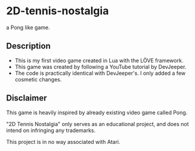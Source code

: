 # 2D-tennis-nostalgia
a Pong like game.

## Description

- This is my first video game created in Lua with the LÖVE framework.
- This game was created by following a YouTube tutorial by DevJeeper.
- The code is practically identical with DevJeeper's. I only added a few cosmetic changes.

## Disclaimer

This game is heavily inspired by already existing video game called Pong.

"2D Tennis Nostalgia" only serves as an educational project, and does not intend on infringing any trademarks.

This project is in no way associated with Atari.